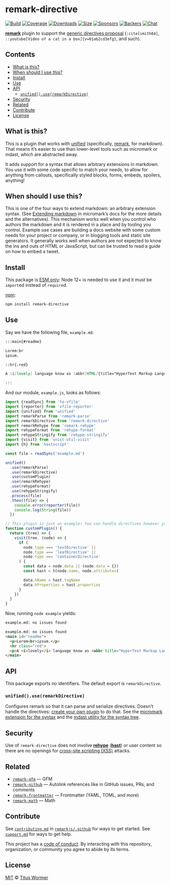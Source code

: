 # remark-directive

[![Build][build-badge]][build]
[![Coverage][coverage-badge]][coverage]
[![Downloads][downloads-badge]][downloads]
[![Size][size-badge]][size]
[![Sponsors][sponsors-badge]][collective]
[![Backers][backers-badge]][collective]
[![Chat][chat-badge]][chat]

[**remark**][remark] plugin to support the [generic directives proposal][prop]
(`:cite[smith04]`, `::youtube[Video of a cat in a box]{v=01ab2cd3efg}`, and
such).

## Contents

*   [What is this?](#what-is-this)
*   [When should I use this?](#when-should-i-use-this)
*   [Install](#install)
*   [Use](#use)
*   [API](#api)
    *   [`unified().use(remarkDirective)`](#unifieduseremarkdirective)
*   [Security](#security)
*   [Related](#related)
*   [Contribute](#contribute)
*   [License](#license)

## What is this?

This is a plugin that works with [unified][] (specifically, [remark][], for
markdown).
That means it’s easier to use than lower-level tools such as micromark or mdast,
which are abstracted away.

It adds support for a syntax that allows arbitrary extensions in markdown.
You use it with some code specific to match your needs, to allow for anything
from callouts, specifically styled blocks, forms, embeds, spoilers, anything!

## When should I use this?

This is one of the four ways to extend markdown: an arbitrary extension syntax.
(See [Extending markdown](https://github.com/micromark/micromark#extending-markdown)
in micromark’s docs for the more details and the alternatives).
This mechanism works well when you control who authors the markdown and it is
rendered in a place and by tooling you control.
Example use cases are building a docs website with some custom needs for your
project or company, or in blogging tools and static site generators.
It generally works well when authors are not expected to know the ins and outs
of HTML or JavaScript, but can be trusted to read a guide on how to embed a
tweet.

## Install

This package is [ESM only](https://gist.github.com/sindresorhus/a39789f98801d908bbc7ff3ecc99d99c):
Node 12+ is needed to use it and it must be `import`ed instead of `require`d.

[npm][]:

```sh
npm install remark-directive
```

## Use

Say we have the following file, `example.md`:

```markdown
:::main{#readme}

Lorem:br
ipsum.

::hr{.red}

A :i[lovely] language know as :abbr[HTML]{title="HyperText Markup Language"}.

:::
```

And our module, `example.js`, looks as follows:

```js
import {readSync} from 'to-vfile'
import {reporter} from 'vfile-reporter'
import {unified} from 'unified'
import remarkParse from 'remark-parse'
import remarkDirective from 'remark-directive'
import remarkRehype from 'remark-rehype'
import rehypeFormat from 'rehype-format'
import rehypeStringify from 'rehype-stringify'
import {visit} from 'unist-util-visit'
import {h} from 'hastscript'

const file = readSync('example.md')

unified()
  .use(remarkParse)
  .use(remarkDirective)
  .use(customPlugin)
  .use(remarkRehype)
  .use(rehypeFormat)
  .use(rehypeStringify)
  .process(file)
  .then((file) => {
    console.error(reporter(file))
    console.log(String(file))
  })

// This plugin is just an example! You can handle directives however you please!
function customPlugin() {
  return (tree) => {
    visit(tree, (node) => {
      if (
        node.type === 'textDirective' ||
        node.type === 'leafDirective' ||
        node.type === 'containerDirective'
      ) {
        const data = node.data || (node.data = {})
        const hast = h(node.name, node.attributes)

        data.hName = hast.tagName
        data.hProperties = hast.properties
      }
    })
  }
}
```

Now, running `node example` yields:

```txt
example.md: no issues found
```

```html
example.md: no issues found
<main id="readme">
  <p>Lorem<br>ipsum.</p>
  <hr class="red">
  <p>A <i>lovely</i> language know as <abbr title="HyperText Markup Language">HTML</abbr>.</p>
</main>
```

## API

This package exports no identifiers.
The default export is `remarkDirective`.

### `unified().use(remarkDirective)`

Configures remark so that it can parse and serialize directives.
Doesn’t handle the directives: [create your own plugin][create-plugin] to do
that.
See the [micromark extension for the syntax][syntax] and the
[mdast utility for the syntax tree][syntax-tree].

## Security

Use of `remark-directive` does not involve [**rehype**][rehype]
([**hast**][hast]) or user content so there are no openings for [cross-site
scripting (XSS)][xss] attacks.

## Related

*   [`remark-gfm`](https://github.com/remarkjs/remark-gfm)
    — GFM
*   [`remark-github`](https://github.com/remarkjs/remark-github)
    — Autolink references like in GitHub issues, PRs, and comments
*   [`remark-frontmatter`](https://github.com/remarkjs/remark-frontmatter)
    — Frontmatter (YAML, TOML, and more)
*   [`remark-math`](https://github.com/remarkjs/remark-math)
    — Math

## Contribute

See [`contributing.md`][contributing] in [`remarkjs/.github`][health] for ways
to get started.
See [`support.md`][support] for ways to get help.

This project has a [code of conduct][coc].
By interacting with this repository, organization, or community you agree to
abide by its terms.

## License

[MIT][license] © [Titus Wormer][author]

<!-- Definitions -->

[build-badge]: https://github.com/remarkjs/remark-directive/workflows/main/badge.svg

[build]: https://github.com/remarkjs/remark-directive/actions

[coverage-badge]: https://img.shields.io/codecov/c/github/remarkjs/remark-directive.svg

[coverage]: https://codecov.io/github/remarkjs/remark-directive

[downloads-badge]: https://img.shields.io/npm/dm/remark-directive.svg

[downloads]: https://www.npmjs.com/package/remark-directive

[size-badge]: https://img.shields.io/bundlephobia/minzip/remark-directive.svg

[size]: https://bundlephobia.com/result?p=remark-directive

[sponsors-badge]: https://opencollective.com/unified/sponsors/badge.svg

[backers-badge]: https://opencollective.com/unified/backers/badge.svg

[collective]: https://opencollective.com/unified

[chat-badge]: https://img.shields.io/badge/chat-discussions-success.svg

[chat]: https://github.com/remarkjs/remark/discussions

[npm]: https://docs.npmjs.com/cli/install

[health]: https://github.com/remarkjs/.github

[contributing]: https://github.com/remarkjs/.github/blob/HEAD/contributing.md

[support]: https://github.com/remarkjs/.github/blob/HEAD/support.md

[coc]: https://github.com/remarkjs/.github/blob/HEAD/code-of-conduct.md

[license]: license

[author]: https://wooorm.com

[unified]: https://github.com/unifiedjs/unified

[remark]: https://github.com/remarkjs/remark

[xss]: https://en.wikipedia.org/wiki/Cross-site_scripting

[rehype]: https://github.com/rehypejs/rehype

[hast]: https://github.com/syntax-tree/hast

[prop]: https://talk.commonmark.org/t/generic-directives-plugins-syntax/444

[create-plugin]: https://unifiedjs.com/learn/guide/create-a-plugin/

[syntax]: https://github.com/micromark/micromark-extension-directive#syntax

[syntax-tree]: https://github.com/syntax-tree/mdast-util-directive#syntax-tree
